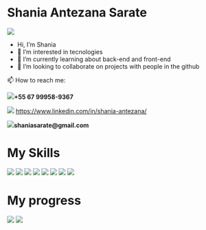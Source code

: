 <h1>Shania Antezana Sarate</h1>
<img src="https://avatars.githubusercontent.com/u/108180676" />
<ul>
  <li> Hi, I’m Shania</li>
  <li>👀 I’m interested in tecnologies</li> 
  <li>🌱 I’m currently learning about back-end and front-end</li>
  <li>💞️ I’m looking to collaborate on projects with people in the github</li>
</ul>
📫 How to reach me: 
<p>
<img src="https://img.shields.io/badge/WhatsApp-25D366?style=for-the-badge&logo=whatsapp&logoColor=white" /><b>+55 67 99958-9367</b>
</p>
<p>
  <img src="https://img.shields.io/badge/LinkedIn-0077B5?style=for-the-badge&logo=linkedin&logoColor=white" /> <a href="https://www.linkedin.com/in/shania-antezana/">https://www.linkedin.com/in/shania-antezana/</a>
</p>
<p>
  <img src="https://img.shields.io/badge/Gmail-D14836?style=for-the-badge&logo=gmail&logoColor=white" /><b>shaniasarate@gmail.com</b>
</p>
<h1>My Skills</h1>
<img src="https://img.shields.io/badge/JavaScript-F7DF1E?style=for-the-badge&logo=javascript&logoColor=black"/>
<img src="https://img.shields.io/badge/HTML5-E34F26?style=for-the-badge&logo=html5&logoColor=white" />
<img src="https://img.shields.io/badge/CSS3-1572B6?style=for-the-badge&logo=css3&logoColor=white" />
<img src="https://img.shields.io/badge/React-20232A?style=for-the-badge&logo=react&logoColor=61DAFB" />
<img src="https://img.shields.io/badge/Bootstrap-563D7C?style=for-the-badge&logo=bootstrap&logoColor=white" />
<img src="https://img.shields.io/badge/styled--components-DB7093?style=for-the-badge&logo=styled-components&logoColor=white" />
<img src="https://img.shields.io/badge/MongoDB-4EA94B?style=for-the-badge&logo=mongodb&logoColor=white"/>
<img src="https://img.shields.io/badge/Netlify-00C7B7?style=for-the-badge&logo=netlify&logoColor=white" />
<h1>My progress</h1>
<img src="https://github-readme-stats.vercel.app/api?username=Shania810&show_icons=true&theme=highcontrast" />
<img src="https://github-readme-stats.vercel.app/api/top-langs/?username=Shania810" />


